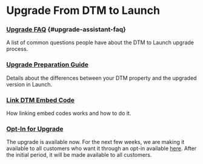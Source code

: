 # Upgrade From DTM to Launch

### [Upgrade FAQ](upgrade-faq.md) {#upgrade-assistant-faq}

A list of common questions people have about the DTM to Launch upgrade process.

### [Upgrade Preparation Guide](upgrade-preparation-guide.md)

Details about the differences between your DTM property and the upgraded version in Launch.[​](upgrade-faq.md)

### [Link DTM Embed Code](link-dtm-embed-code.md)

How linking embed codes works and how to do it.

### [Opt-In for Upgrade](https://adobe.allegiancetech.com/surveys/69K2XN/)

The upgrade is available now.  For the next few weeks, we are making it available to all customers who want it through an opt-in available [here](https://adobe.allegiancetech.com/surveys/69K2XN/).  After the initial period, it will be made available to all customers.

